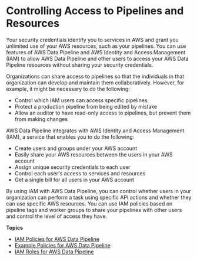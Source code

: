 # Controlling Access to Pipelines and Resources<a name="dp-control-access"></a>

Your security credentials identify you to services in AWS and grant you unlimited use of your AWS resources, such as your pipelines\. You can use features of AWS Data Pipeline and AWS Identity and Access Management \(IAM\) to allow AWS Data Pipeline and other users to access your AWS Data Pipeline resources without sharing your security credentials\.

Organizations can share access to pipelines so that the individuals in that organization can develop and maintain them collaboratively\. However, for example, it might be necessary to do the following:
+ Control which IAM users can access specific pipelines
+ Protect a production pipeline from being edited by mistake
+ Allow an auditor to have read\-only access to pipelines, but prevent them from making changes

AWS Data Pipeline integrates with AWS Identity and Access Management \(IAM\), a service that enables you to do the following:
+ Create users and groups under your AWS account
+ Easily share your AWS resources between the users in your AWS account
+ Assign unique security credentials to each user
+ Control each user's access to services and resources
+ Get a single bill for all users in your AWS account

By using IAM with AWS Data Pipeline, you can control whether users in your organization can perform a task using specific API actions and whether they can use specific AWS resources\. You can use IAM policies based on pipeline tags and worker groups to share your pipelines with other users and control the level of access they have\.

**Topics**
+ [IAM Policies for AWS Data Pipeline](dp-iam-resourcebased-access.md)
+ [Example Policies for AWS Data Pipeline](dp-example-tag-policies.md)
+ [IAM Roles for AWS Data Pipeline](dp-iam-roles.md)